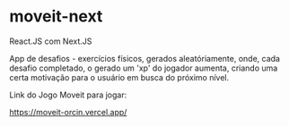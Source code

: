 # moveit-next
React.JS com Next.JS

App de desafios - exercícios físicos, gerados aleatóriamente, onde, cada desafio completado, o gerado um 'xp' do jogador aumenta, criando uma certa motivação para o usuário em busca do próximo nível.

Link do Jogo Moveit para jogar:

https://moveit-orcin.vercel.app/
